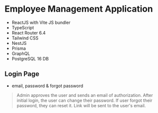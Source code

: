 # Employee Management Application

- ReactJS with Vite JS bundler
- TypeScript
- React Router 6.4
- Tailwind CSS
- NestJS
- Prisma
- GraphQL
- PostgreSQL 16 DB

## Login Page

- email, password & forgot password

> Admin approves the user and sends an email of authorization.
> After initial login, the user can change their password.
> If user forgot their password, they can reset it. Link will be sent to the user's email.
